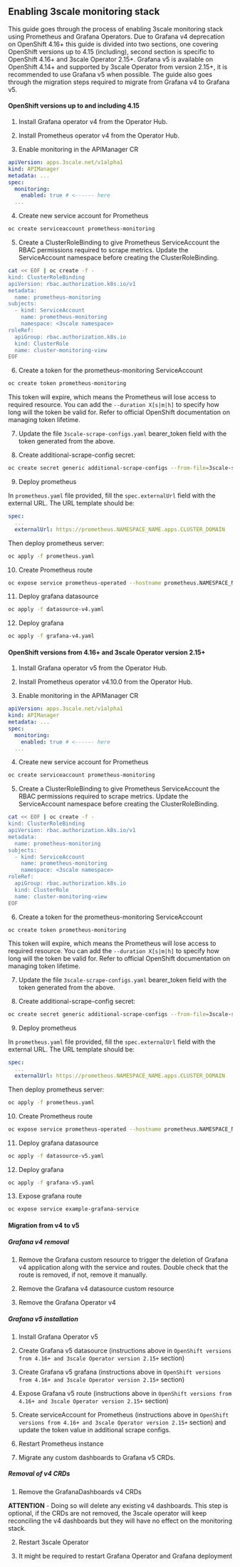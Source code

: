 ## Enabling 3scale monitoring stack

This guide goes through the process of enabling 3scale monitoring stack using Prometheus and Grafana Operators.
Due to Grafana v4 deprecation on OpenShift 4.16+ this guide is divided into two sections, one covering OpenShift versions up to 4.15 (including), second section is specific to OpenShift 4.16+ and 3scale Operator 2.15+.
Grafana v5 is available on OpenShift 4.14+ and supported by 3scale Operator from version 2.15+, it is recommended to use Grafana v5 when possible.
The guide also goes through the migration steps required to migrate from Grafana v4 to Grafana v5.

#### OpenShift versions up to and including 4.15

1. Install Grafana operator v4 from the Operator Hub.

2. Install Prometheus operator v4 from the Operator Hub.

3. Enable monitoring in the APIManager CR
```yaml
apiVersion: apps.3scale.net/v1alpha1
kind: APIManager
metadata: ...
spec:
  monitoring:
    enabled: true # <------ here
  ...
```

4. Create new service account for Prometheus

```bash
oc create serviceaccount prometheus-monitoring
```

5. Create a ClusterRoleBinding to give Prometheus ServiceAccount the RBAC permissions required to scrape metrics. Update the ServiceAccount namespace before creating the ClusterRoleBinding.

```bash
cat << EOF | oc create -f -
kind: ClusterRoleBinding
apiVersion: rbac.authorization.k8s.io/v1
metadata:
  name: prometheus-monitoring
subjects:
  - kind: ServiceAccount
    name: prometheus-monitoring
    namespace: <3scale namespace>
roleRef:
  apiGroup: rbac.authorization.k8s.io
  kind: ClusterRole
  name: cluster-monitoring-view
EOF
```

6. Create a token for the prometheus-monitoring ServiceAccount

```bash
oc create token prometheus-monitoring
```
This token will expire, which means the Prometheus will lose access to required resource. You can add the `--duration X[s|m|h]` to specify how long will the token be valid for. Refer to official OpenShift documentation on managing token lifetime.

7. Update the file `3scale-scrape-configs.yaml` bearer_token field with the token generated from the above.

8. Create additional-scrape-config secret:

```bash
oc create secret generic additional-scrape-configs --from-file=3scale-scrape-configs.yaml=./3scale-scrape-configs.yaml
```

9. Deploy prometheus

In `prometheus.yaml` file provided, fill the `spec.externalUrl` field with the external URL. The URL template should be:

```yaml
spec:
  ...
  externalUrl: https://prometheus.NAMESPACE_NAME.apps.CLUSTER_DOMAIN
```

Then deploy prometheus server:

```bash
oc apply -f prometheus.yaml
```

10. Create Prometheus route

```bash
oc expose service prometheus-operated --hostname prometheus.NAMESPACE_NAME.apps.CLUSTER_DOMAIN
```

11. Deploy grafana datasource

```bash
oc apply -f datasource-v4.yaml
```

12. Deploy grafana

```bash
oc apply -f grafana-v4.yaml
```

#### OpenShift versions from 4.16+ and 3scale Operator version 2.15+

1. Install Grafana operator v5 from the Operator Hub.

2. Install Prometheus operator v4.10.0 from the Operator Hub.

3. Enable monitoring in the APIManager CR
```yaml
apiVersion: apps.3scale.net/v1alpha1
kind: APIManager
metadata: ...
spec:
  monitoring:
    enabled: true # <------ here
  ...
```

4. Create new service account for Prometheus

```bash
oc create serviceaccount prometheus-monitoring
```

5. Create a ClusterRoleBinding to give Prometheus ServiceAccount the RBAC permissions required to scrape metrics. Update the ServiceAccount namespace before creating the ClusterRoleBinding.

```bash
cat << EOF | oc create -f -
kind: ClusterRoleBinding
apiVersion: rbac.authorization.k8s.io/v1
metadata:
  name: prometheus-monitoring
subjects:
  - kind: ServiceAccount
    name: prometheus-monitoring
    namespace: <3scale namespace>
roleRef:
  apiGroup: rbac.authorization.k8s.io
  kind: ClusterRole
  name: cluster-monitoring-view
EOF
```

6. Create a token for the prometheus-monitoring ServiceAccount

```bash
oc create token prometheus-monitoring
```
This token will expire, which means the Prometheus will lose access to required resource. You can add the `--duration X[s|m|h]` to specify how long will the token be valid for. Refer to official OpenShift documentation on managing token lifetime.

7. Update the file `3scale-scrape-configs.yaml` bearer_token field with the token generated from the above.

8. Create additional-scrape-config secret:

```bash
oc create secret generic additional-scrape-configs --from-file=3scale-scrape-configs.yaml=./3scale-scrape-configs.yaml
```

9. Deploy prometheus

In `prometheus.yaml` file provided, fill the `spec.externalUrl` field with the external URL. The URL template should be:

```yaml
spec:
  ...
  externalUrl: https://prometheus.NAMESPACE_NAME.apps.CLUSTER_DOMAIN
```

Then deploy prometheus server:

```bash
oc apply -f prometheus.yaml
```

10. Create Prometheus route

```bash
oc expose service prometheus-operated --hostname prometheus.NAMESPACE_NAME.apps.CLUSTER_DOMAIN
```

11. Deploy grafana datasource

```bash
oc apply -f datasource-v5.yaml
```

12. Deploy grafana

```bash
oc apply -f grafana-v5.yaml
```

13. Expose grafana route

```bash
oc expose service example-grafana-service
```

#### Migration from v4 to v5

##### Grafana v4 removal

1. Remove the Grafana custom resource to trigger the deletion of Grafana v4 application along with the service and routes. Double check that the route is removed, if not, remove it manually.

2. Remove the Grafana v4 datasource custom resource

3. Remove the Grafana Operator v4

##### Grafana v5 installation

1. Install Grafana Operator v5

2. Create Grafana v5 datasource (instructions above in `OpenShift versions from 4.16+ and 3scale Operator version 2.15+` section)

3. Create Grafana v5 grafana (instructions above in `OpenShift versions from 4.16+ and 3scale Operator version 2.15+` section)

4. Expose Grafana v5 route (instructions above in `OpenShift versions from 4.16+ and 3scale Operator version 2.15+` section)

5. Create serviceAccount for Prometheus (instructions above in `OpenShift versions from 4.16+ and 3scale Operator version 2.15+` section) and update the token value in additional scrape configs.

6. Restart Prometheus instance

7. Migrate any custom dashboards to Grafana v5 CRDs.

##### Removal of v4 CRDs

1. Remove the GrafanaDashboards v4 CRDs

**ATTENTION** - Doing so will delete any existing v4 dashboards. This step is optional, if the CRDs are not removed, the 3scale operator will keep reconciling the v4 dashboards but they will have no effect on the monitoring stack.

2. Restart 3scale Operator

3. It might be required to restart Grafana Operator and Grafana deployment
